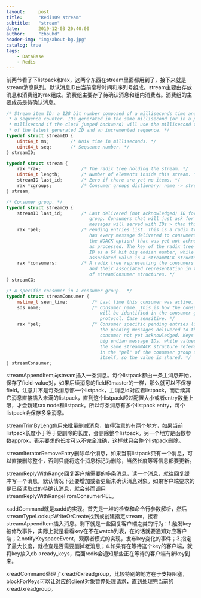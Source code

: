 ```yaml
---
layout:     post
title:      "Redis09 stream"
subtitle:   "stream"
date:       2019-12-03 20:40:00
author:     "zhouhd"
header-img: "img/about-bg.jpg"
catalog: true
tags:
    - DataBase
    - Redis
---
```


前两节看了下listpack和rax，这两个东西在stream里面都用到了，接下来就是stream消息队列。默认消息ID由当前毫秒时间和序列号组成。stream主要由存放消息和消费组的rax组成。消费组主要存了待确认消息和组内消费者。消费组的主要成员是待确认消息。

```c++
/* Stream item ID: a 128 bit number composed of a milliseconds time and
 * a sequence counter. IDs generated in the same millisecond (or in a past
 * millisecond if the clock jumped backward) will use the millisecond time
 * of the latest generated ID and an incremented sequence. */
typedef struct streamID {
    uint64_t ms;        /* Unix time in milliseconds. */
    uint64_t seq;       /* Sequence number. */
} streamID;

typedef struct stream {
    rax *rax;               /* The radix tree holding the stream. */
    uint64_t length;        /* Number of elements inside this stream. */
    streamID last_id;       /* Zero if there are yet no items. */
    rax *cgroups;           /* Consumer groups dictionary: name -> streamCG */
} stream;

/* Consumer group. */
typedef struct streamCG {
    streamID last_id;       /* Last delivered (not acknowledged) ID for this
                               group. Consumers that will just ask for more
                               messages will served with IDs > than this. */
    rax *pel;               /* Pending entries list. This is a radix tree that
                               has every message delivered to consumers (without
                               the NOACK option) that was yet not acknowledged
                               as processed. The key of the radix tree is the
                               ID as a 64 bit big endian number, while the
                               associated value is a streamNACK structure.*/
    rax *consumers;         /* A radix tree representing the consumers by name
                               and their associated representation in the form
                               of streamConsumer structures. */
} streamCG;

/* A specific consumer in a consumer group.  */
typedef struct streamConsumer {
    mstime_t seen_time;         /* Last time this consumer was active. */
    sds name;                   /* Consumer name. This is how the consumer
                                   will be identified in the consumer group
                                   protocol. Case sensitive. */
    rax *pel;                   /* Consumer specific pending entries list: all
                                   the pending messages delivered to this
                                   consumer not yet acknowledged. Keys are
                                   big endian message IDs, while values are
                                   the same streamNACK structure referenced
                                   in the "pel" of the conumser group structure
                                   itself, so the value is shared. */
} streamConsumer;
```

streamAppendItem向stream插入一条消息。每个listpack都由一条主消息开始，保存了field-value对，如果后续消息的field和master的一样，那么就可以不保存field。注意并不是每条消息都一个listpack，主消息id对应着listpack，而后续其它消息直接插入未满的listpack，直到这个listpack超过配置大小或者entry数量上限，才会新建rax node和listpack。所以每条消息有多个listpack entry，每个listpack会保存多条消息。

streamTrimByLength用来批量删减消息，值得注意的有两个地方，如果当前listpack长度小于等于要删除的长度，会删除整个listpack。另一个地方是函数参数approx，表示要求的长度可以不完全准确，这样就只会整个listpack删除。

streamIteratorRemoveEntry删除单个消息，如果当前listpack只有一个消息，可以直接删除整个，否则只能将这个消息标记为删除，当然长度等等信息都要更新。

streamReplyWithRange回复客户端需要的多条消息，读一个消息，就往回复缓冲写一个消息，默认情况下还要增加或者更新未确认消息对象。如果客户端要求的是已经读取过的待确认消息，就会转而调用streamReplyWithRangeFromConsumerPEL。

xaddCommand就是xadd的实现。首先是一堆的检查和命令行参数解析，然后streamTypeLookupWriteOrCreate找到或创建指定stream，接着streamAppendItem插入消息。剩下就是一些回复客户端之类的行为：1.触发key被修改事件，实际上就是看看key在不在watch列表，在的话就要通知对应客户端；2.notifyKeyspaceEvent，观察者模式的实现，发布key变化的事件；3.指定了最大长度，就检查是否需要删掉老消息；4.如果有在等待这个key的客户端，就将key放入db->ready_keys，后面redis会通知那些正在等待的客户端有新key到来。

xreadCommand处理了xread和xreadgroup，比较特别的地方在于支持阻塞，blockForKeys可以让对应的client对象暂停处理请求，直到处理完当前的xread/xreadgroup。
